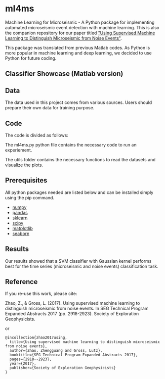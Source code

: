 # ml4ms
Machine Learning for Microseismic - A Python package for implementing automated microseismic event detection with machine learning.
This is also the companion repository for our paper titled ["Using Supervised Machine Learning to Distinguish Microseismic from Noise Events"](https://www.researchgate.net/publication/319622797_Using_Supervised_Machine_Learning_to_Distinguish_Microseismic_from_Noise_Events?_sg=XCg5ScjsVBCwpHsV6MaoNuW8Et7dcLb7PdcH3tcYW7Cm1NGh9HVbuS3Juh1-XadkFXs91zDJnBYFlK7jjqRkvUQAfhIwN3VmiQWQgvpN.fsWiGLMtbYWUL-7t-BlYfurJ1KPUnffA7IXytqI7qARTbwHbKCzKX7eNAf7TDSUBDRdpgvKTbMrkqTLaxVjS9Q).

This package was translated from previous Matlab codes. As Python is more popular in machine learning and deep learning, we decided to use Python for future coding.

## Classifier Showcase (Matlab version)



## Data
The data used in this project comes from various sources. Users should prepare their own data for training purpose.

## Code
The code is divided as follows:

The ml4ms.py python file contains the necessary code to run an experiement.

The utils folder contains the necessary functions to read the datasets and visualize the plots.


## Prerequisites
All python packages needed are listed below and can be installed simply using the pip command.
* [numpy](http://www.numpy.org/)  
* [pandas](https://pandas.pydata.org/)  
* [sklearn](http://scikit-learn.org/stable/)  
* [scipy](https://www.scipy.org/)  
* [matplotlib](https://matplotlib.org/)  
* [seaborn](https://seaborn.pydata.org/)


## Results
Our results showed that a SVM classifier with Gaussian kernel performs best for the time series (microseismic and noise events) classification task.


## Reference
If you re-use this work, please cite:

Zhao, Z., & Gross, L. (2017). Using supervised machine learning to distinguish microseismic from noise events. In SEG Technical Program Expanded Abstracts 2017 (pp. 2918-2923). Society of Exploration Geophysicists.

or

```
@incollection{zhao2017using,
  title={Using supervised machine learning to distinguish microseismic from noise events},
  author={Zhao, Zhengguang and Gross, Lutz},
  booktitle={SEG Technical Program Expanded Abstracts 2017},
  pages={2918--2923},
  year={2017},
  publisher={Society of Exploration Geophysicists}
}
```
